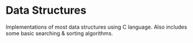 # Data Structures
 Implementations of most data structures using C language. Also includes some basic searching & sorting algorithms.
